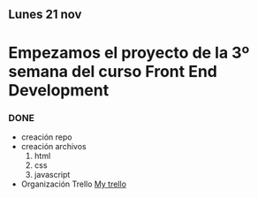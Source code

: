 ## Lunes 21 nov

# Empezamos el proyecto de la 3º semana del curso Front End Development

### DONE

- creación repo
- creación archivos
  1. html
  2. css
  3. javascript
- Organización Trello
  [My trello](https://trello.com/invite/b/X47QNMKK/ATTIbb3021b8891cc42f325c508013fa07e5656A8CA3/kanbantemplate-midterm-project)

